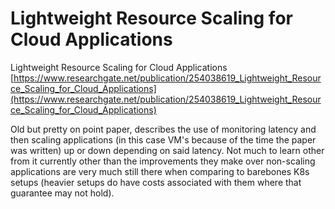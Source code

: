 # Lightweight Resource Scaling for Cloud Applications
Lightweight Resource Scaling for Cloud Applications
[https://www.researchgate.net/publication/254038619_Lightweight_Resource_Scaling_for_Cloud_Applications](https://www.researchgate.net/publication/254038619_Lightweight_Resource_Scaling_for_Cloud_Applications)

Old but pretty on point paper, describes the use of monitoring latency and then scaling applications (in this case VM's because of the time the paper was written) up or down depending on said latency. Not much to learn other from it currently other than the improvements they make over non-scaling applications are very much still there when comparing to barebones K8s setups (heavier setups do have costs associated with them where that guarantee may not hold).

